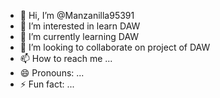 - 👋 Hi, I’m @Manzanilla95391
- 👀 I’m interested in learn DAW
- 🌱 I’m currently learning DAW
- 💞️ I’m looking to collaborate on project of DAW 
- 📫 How to reach me ...
- 😄 Pronouns: ...
- ⚡ Fun fact: ...

<!---
Manzanilla95391/Manzanilla95391 is a ✨ special ✨ repository because its `README.md` (this file) appears on your GitHub profile.
You can click the Preview link to take a look at your changes.
--->
